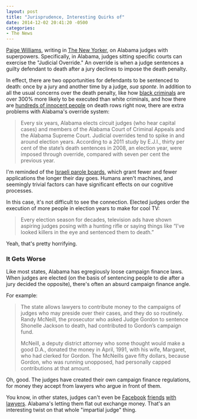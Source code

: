 ```yaml
---
layout: post
title: "Jurisprudence, Interesting Quirks of"
date: 2014-12-02 20:41:20 -0500
categories: 
- The News
---
```


[Paige Williams](https://twitter.com/williams_paige), writing in [The New Yorker](http://www.newyorker.com/magazine/2014/11/17/double-jeopardy-3), on Alabama judges with superpowers. Specifically, in Alabama, judges sitting specific courts can exercise the "Judicial Override." An override is when a judge sentences a guilty defendant to death after a jury declines to impose the death penalty.

In effect, there are two opportunities for defendants to be sentenced to death: once by a jury and another time by a judge, *sua sponte*. In addition to all the usual concerns over the death penalty, like how [black criminals](http://www.theguardian.com/world/2013/mar/13/houston-texas-death-row-black-inmates) are over 300% more likely to be executed than white criminals, and how there are [hundreds of innocent people](http://www.scientificamerican.com/article/many-prisoners-on-death-row-are-wrongfully-convicted/) on death rows right now, there are extra problems with Alabama's override system:

> Every six years, Alabama elects circuit judges (who hear capital cases) and members of the Alabama Court of Criminal Appeals and the Alabama Supreme Court. Judicial overrides tend to spike in and around election years. According to a 2011 study by E.J.I., thirty per cent of the state’s death sentences in 2008, an election year, were imposed through override, compared with seven per cent the previous year.

I'm reminded of the [Israeli parole boards](http://www.nytimes.com/2011/08/21/magazine/do-you-suffer-from-decision-fatigue.html), which grant fewer and fewer applications the longer their day goes. Humans aren't machines, and seemingly trivial factors can have significant effects on our cognitive processes. 

In this case, it's not difficult to see the connection. Elected judges order the execution of more people in election years to make for cool TV:

> Every election season for decades, television ads have shown aspiring judges posing with a hunting rifle or saying things like “I’ve looked killers in the eye and sentenced them to death.”

Yeah, that's pretty horrifying.

### It Gets Worse

Like most states, Alabama has egregiously loose campaign finance laws. When judges are elected (on the basis of sentencing people to die after a jury decided the opposite), there's often an absurd campaign finance angle. 

For example:

> The state allows lawyers to contribute money to the campaigns of judges who may preside over their cases, and they do so routinely. Randy McNeill, the prosecutor who asked Judge Gordon to sentence Shonelle Jackson to death, had contributed to Gordon’s campaign fund. 
>
> McNeill, a deputy district attorney who some thought would make a good D.A., donated the money in April, 1991, with his wife, Margaret, who had clerked for Gordon. The McNeills gave fifty dollars, because Gordon, who was running unopposed, had personally capped contributions at that amount. 

Oh, good. The judges have created their own campaign finance regulations, for money they accept from lawyers who argue in front of them.

You know, in other states, judges can't even be [Facebook](http://www.washingtonpost.com/news/volokh-conspiracy/wp/2014/01/30/the-law-of-friending/) [friends](http://www.abajournal.com/news/article/judge_reprimanded_for_friending_lawyer_and_googling_litigant) [with lawyers](http://www.americanbar.org/content/dam/aba/administrative/young_lawyers/should_attorneys_judges_facebook_friend.authcheckdam.pdf). Alabama's letting them flat out exchange money. That's an interesting twist on that whole "impartial judge" thing.